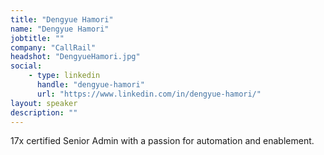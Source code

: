 ```yaml
---
title: "Dengyue Hamori"
name: "Dengyue Hamori"
jobtitle: ""
company: "CallRail"
headshot: "DengyueHamori.jpg"
social:
    - type: linkedin
      handle: "dengyue-hamori"
      url: "https://www.linkedin.com/in/dengyue-hamori/"
layout: speaker
description: ""
---
```


17x certified Senior Admin with a passion for automation and enablement.
